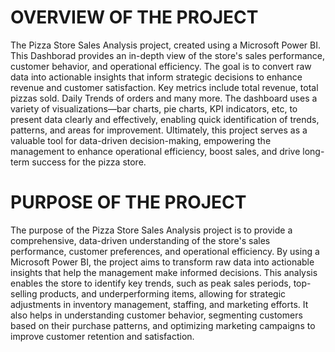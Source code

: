 # OVERVIEW OF THE PROJECT
The Pizza Store Sales Analysis project, created using a Microsoft Power BI. This Dashborad provides an in-depth view of the store's sales performance, customer behavior, and operational efficiency. The goal is to convert raw data into actionable insights that inform strategic decisions to enhance revenue and customer satisfaction.
Key metrics include total revenue, total pizzas sold. Daily Trends of orders and many more. The dashboard uses a variety of visualizations—bar charts, pie charts, KPI indicators, etc, to present data clearly and effectively, enabling quick identification of trends, patterns, and areas for improvement. Ultimately, this project serves as a valuable tool for data-driven decision-making, empowering the management to enhance operational efficiency, boost sales, and drive long-term success for the pizza store.

# PURPOSE OF THE PROJECT
The purpose of the Pizza Store Sales Analysis project is to provide a comprehensive, data-driven understanding of the store's sales performance, customer preferences, and operational efficiency. By using a Microsoft Power BI, the project aims to transform raw data into actionable insights that help the management make informed decisions. This analysis enables the store to identify key trends, such as peak sales periods, top-selling products, and underperforming items, allowing for strategic adjustments in inventory management, staffing, and marketing efforts. It also helps in understanding customer behavior, segmenting customers based on their purchase patterns, and optimizing marketing campaigns to improve customer retention and satisfaction.
